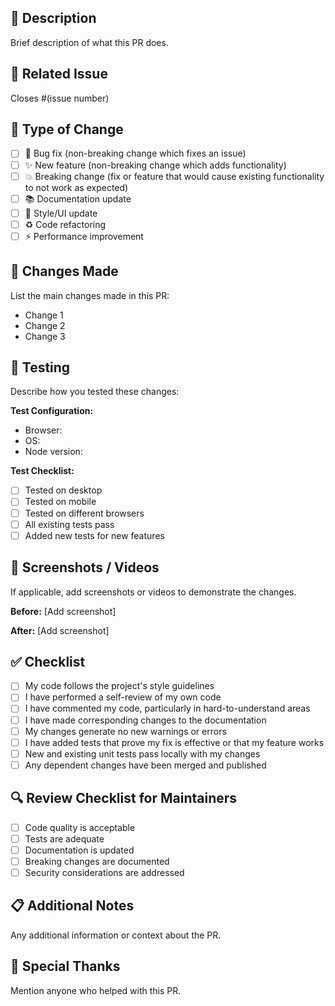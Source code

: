 ## 📝 Description
Brief description of what this PR does.

## 🔗 Related Issue
Closes #(issue number)

## 🎯 Type of Change
- [ ] 🐛 Bug fix (non-breaking change which fixes an issue)
- [ ] ✨ New feature (non-breaking change which adds functionality)
- [ ] 💥 Breaking change (fix or feature that would cause existing functionality to not work as expected)
- [ ] 📚 Documentation update
- [ ] 🎨 Style/UI update
- [ ] ♻️ Code refactoring
- [ ] ⚡ Performance improvement

## 🔄 Changes Made
List the main changes made in this PR:
- Change 1
- Change 2
- Change 3

## 🧪 Testing
Describe how you tested these changes:

**Test Configuration:**
- Browser:
- OS:
- Node version:

**Test Checklist:**
- [ ] Tested on desktop
- [ ] Tested on mobile
- [ ] Tested on different browsers
- [ ] All existing tests pass
- [ ] Added new tests for new features

## 📸 Screenshots / Videos
If applicable, add screenshots or videos to demonstrate the changes.

**Before:**
[Add screenshot]

**After:**
[Add screenshot]

## ✅ Checklist
- [ ] My code follows the project's style guidelines
- [ ] I have performed a self-review of my own code
- [ ] I have commented my code, particularly in hard-to-understand areas
- [ ] I have made corresponding changes to the documentation
- [ ] My changes generate no new warnings or errors
- [ ] I have added tests that prove my fix is effective or that my feature works
- [ ] New and existing unit tests pass locally with my changes
- [ ] Any dependent changes have been merged and published

## 🔍 Review Checklist for Maintainers
- [ ] Code quality is acceptable
- [ ] Tests are adequate
- [ ] Documentation is updated
- [ ] Breaking changes are documented
- [ ] Security considerations are addressed

## 📋 Additional Notes
Any additional information or context about the PR.

## 🙏 Special Thanks
Mention anyone who helped with this PR.
